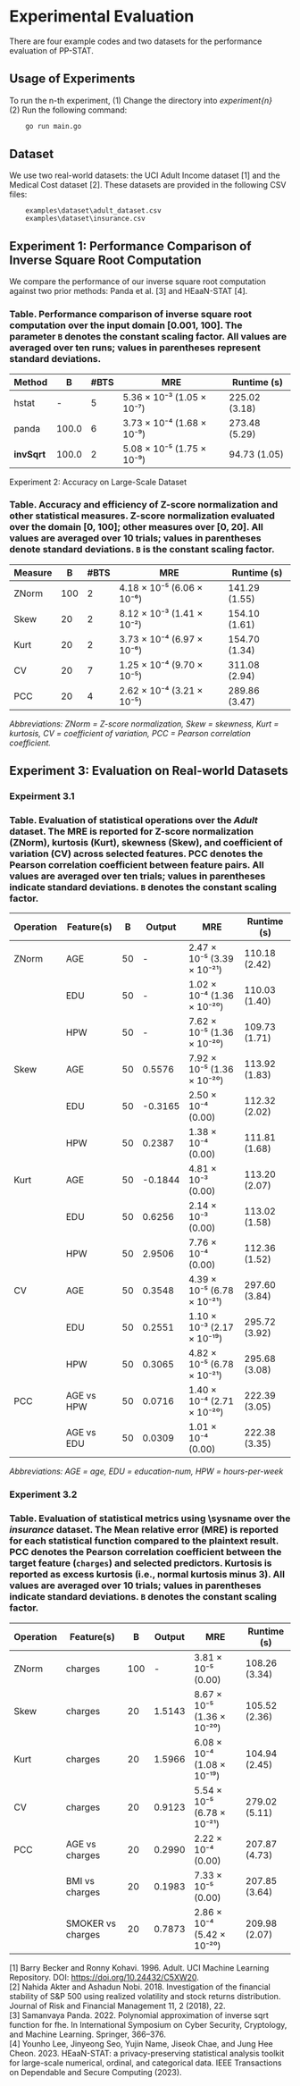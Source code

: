 # Experimental Evaluation

There are four example codes and two datasets for the performance evaluation of PP-STAT.

## Usage of Experiments
To run the n-th experiment, 
(1) Change the directory into *experiment{n}*  \
(2) Run the following command:
```bash
    go run main.go
```

## Dataset
We use two real-world datasets: the UCI Adult Income dataset [1] and the Medical Cost dataset [2].
These datasets are provided in the following CSV files:
```
    examples\dataset\adult_dataset.csv
    examples\dataset\insurance.csv
```


## Experiment 1: Performance Comparison of Inverse Square Root Computation
We compare the performance of our inverse square root computation against two prior methods: Panda et al. [3] and HEaaN-STAT [4].

### Table. Performance comparison of inverse square root computation over the input domain [0.001, 100]. The parameter `B` denotes the constant scaling factor. All values are averaged over ten runs; values in parentheses represent standard deviations.

| Method           | B       | #BTS | MRE                             | Runtime (s)       |
|------------------|---------|------|----------------------------------|-------------------|
| hstat            | -       | 5    | 5.36 × 10⁻³ (1.05 × 10⁻⁷)       | 225.02 (3.18)     |
| panda            | 100.0   | 6    | 3.73 × 10⁻⁴ (1.68 × 10⁻⁹)       | 273.48 (5.29)     |
| **invSqrt**      | 100.0   | 2    | 5.08 × 10⁻⁵ (1.75 × 10⁻⁹)       | 94.73 (1.05)      |

Experiment 2: Accuracy on Large-Scale Dataset
### Table. Accuracy and efficiency of Z-score normalization and other statistical measures. Z-score normalization evaluated over the domain [0, 100]; other measures over [0, 20]. All values are averaged over 10 trials; values in parentheses denote standard deviations. `B` is the constant scaling factor.

| Measure | B   | #BTS | MRE                            | Runtime (s)        |
|---------|-----|------|--------------------------------|--------------------|
| ZNorm   | 100 | 2    | 4.18 × 10⁻⁵ (6.06 × 10⁻⁶)      | 141.29 (1.55)      |
| Skew    | 20  | 2    | 8.12 × 10⁻³ (1.41 × 10⁻²)      | 154.10 (1.61)      |
| Kurt    | 20  | 2    | 3.73 × 10⁻⁴ (6.97 × 10⁻⁶)      | 154.70 (1.34)      |
| CV      | 20  | 7    | 1.25 × 10⁻⁴ (9.70 × 10⁻⁵)      | 311.08 (2.94)      |
| PCC     | 20  | 4    | 2.62 × 10⁻⁴ (3.21 × 10⁻⁵)      | 289.86 (3.47)      |

*Abbreviations: ZNorm = Z-score normalization, Skew = skewness, Kurt = kurtosis, CV = coefficient of variation, PCC = Pearson correlation coefficient.*

## Experiment 3: Evaluation on Real-world Datasets
### Expeirment 3.1 
### Table. Evaluation of statistical operations over the *Adult* dataset. The MRE is reported for Z-score normalization (ZNorm), kurtosis (Kurt), skewness (Skew), and coefficient of variation (CV) across selected features. PCC denotes the Pearson correlation coefficient between feature pairs. All values are averaged over ten trials; values in parentheses indicate standard deviations. `B` denotes the constant scaling factor.

| Operation | Feature(s)     | B   | Output   | MRE                            | Runtime (s)       |
|-----------|----------------|-----|----------|--------------------------------|-------------------|
| ZNorm     | AGE            | 50  | -        | 2.47 × 10⁻⁵ (3.39 × 10⁻²¹)     | 110.18 (2.42)     |
|           | EDU            | 50  | -        | 1.02 × 10⁻⁴ (1.36 × 10⁻²⁰)     | 110.03 (1.40)     |
|           | HPW            | 50  | -        | 7.62 × 10⁻⁵ (1.36 × 10⁻²⁰)     | 109.73 (1.71)     |
| Skew      | AGE            | 50  | 0.5576   | 7.92 × 10⁻⁵ (1.36 × 10⁻²⁰)     | 113.92 (1.83)     |
|           | EDU            | 50  | -0.3165  | 2.50 × 10⁻⁴ (0.00)             | 112.32 (2.02)     |
|           | HPW            | 50  | 0.2387   | 1.38 × 10⁻⁴ (0.00)             | 111.81 (1.68)     |
| Kurt      | AGE            | 50  | -0.1844  | 4.81 × 10⁻³ (0.00)             | 113.20 (2.07)     |
|           | EDU            | 50  | 0.6256   | 2.14 × 10⁻³ (0.00)             | 113.02 (1.58)     |
|           | HPW            | 50  | 2.9506   | 7.76 × 10⁻⁴ (0.00)             | 112.36 (1.52)     |
| CV        | AGE            | 50  | 0.3548   | 4.39 × 10⁻⁵ (6.78 × 10⁻²¹)     | 297.60 (3.84)     |
|           | EDU            | 50  | 0.2551   | 1.10 × 10⁻³ (2.17 × 10⁻¹⁹)     | 295.72 (3.92)     |
|           | HPW            | 50  | 0.3065   | 4.82 × 10⁻⁵ (6.78 × 10⁻²¹)     | 295.68 (3.08)     |
| PCC       | AGE vs HPW     | 50  | 0.0716   | 1.40 × 10⁻⁴ (2.71 × 10⁻²⁰)     | 222.39 (3.05)     |
|           | AGE vs EDU     | 50  | 0.0309   | 1.01 × 10⁻⁴ (0.00)             | 222.38 (3.35)     |

*Abbreviations: AGE = age, EDU = education-num, HPW = hours-per-week*

### Experiment 3.2
### Table. Evaluation of statistical metrics using \sysname over the *insurance* dataset. The Mean relative error (MRE) is reported for each statistical function compared to the plaintext result. PCC denotes the Pearson correlation coefficient between the target feature (`charges`) and selected predictors. Kurtosis is reported as excess kurtosis (i.e., normal kurtosis minus 3). All values are averaged over 10 trials; values in parentheses indicate standard deviations. `B` denotes the constant scaling factor.

| Operation | Feature(s)         | B   | Output   | MRE                            | Runtime (s)       |
|-----------|--------------------|-----|----------|--------------------------------|-------------------|
| ZNorm     | charges            | 100 | -        | 3.81 × 10⁻⁵ (0.00)             | 108.26 (3.34)     |
| Skew      | charges            | 20  | 1.5143   | 8.67 × 10⁻⁵ (1.36 × 10⁻²⁰)     | 105.52 (2.36)     |
| Kurt      | charges            | 20  | 1.5966   | 6.08 × 10⁻⁴ (1.08 × 10⁻¹⁹)     | 104.94 (2.45)     |
| CV        | charges            | 20  | 0.9123   | 5.54 × 10⁻⁵ (6.78 × 10⁻²¹)     | 279.02 (5.11)     |
| PCC       | AGE vs charges     | 20  | 0.2990   | 2.22 × 10⁻⁴ (0.00)             | 207.87 (4.73)     |
|           | BMI vs charges     | 20  | 0.1983   | 7.33 × 10⁻⁵ (0.00)             | 207.85 (3.64)     |
|           | SMOKER vs charges  | 20  | 0.7873   | 2.86 × 10⁻⁴ (5.42 × 10⁻²⁰)     | 209.98 (2.07)     |

[1] Barry Becker and Ronny Kohavi. 1996. Adult. UCI Machine Learning Repository.
DOI: https://doi.org/10.24432/C5XW20. \
[2] Nahida Akter and Ashadun Nobi. 2018. Investigation of the financial stability of S&P 500 using realized volatility and stock returns distribution. Journal of Risk and Financial Management 11, 2 (2018), 22. \
[3] Samanvaya Panda. 2022. Polynomial approximation of inverse sqrt function for fhe. In International Symposium on Cyber Security, Cryptology, and Machine Learning. Springer, 366–376. \
[4] Younho Lee, Jinyeong Seo, Yujin Name, Jiseok Chae, and Jung Hee Cheon. 2023. HEaaN-STAT: a privacy-preserving statistical analysis toolkit for large-scale numerical, ordinal, and categorical data. IEEE Transactions on Dependable and Secure Computing (2023).
